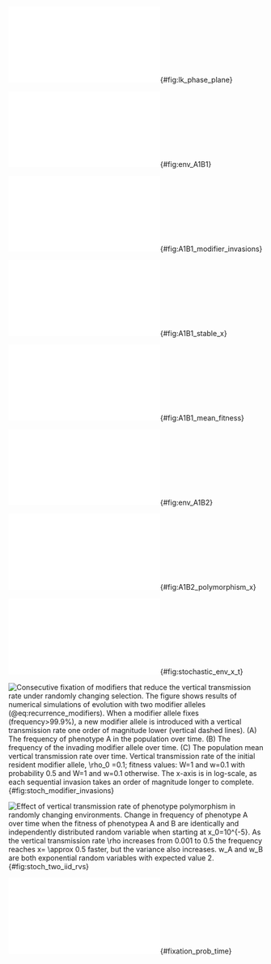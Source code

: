 ![Ratios of selection periods $\frac{l}{k}$ that lead to fixation of phenotype _B_ (red) or polymorphism between phenotypes _A_ and _B_ (blue). _l_ and _k_ are the number of generations in which phenotypes _B_ and _A_ are favored by selection. Parameters: _W_ = 1.](figures/lk_phase_plane.pdf){#fig:lk_phase_plane}

![Frequency of phenotype _A_ after every two generation in selection regime _A1B1_. Comparison of the finite population model (orange; average of 100 simulations), the infinite population model (blue; @eq:recurrenceA1B1), and the equilibrium solution (dashed green; @eq:recurrenceA1B1_solution_x_star). Parameters: _W_=1, _N=10,000_, initial value $x=0.5$.](figures/env_A1B1.pdf){#fig:env_A1B1}

![Consecutive fixation of modifiers that reduce the vertical transmission rate in environmental regime _A1B1_. The figure shows results of numerical simulations of evolution with two modifier alleles (@eq:recurrence_modifiers). When a modifier allele fixes (frequency>99.9%), a new modifier allele is introduced with a vertical transmission rate one order of magnitude lower (vertical dashed lines). **(A,E,I)** The frequency of phenotype _A_ in the population over time. **(B,F,J)** The frequency of the invading modifier allele over time. **(C,G,K)** The population mean vertical transmission rate over time. **(D, H, L)** The population mean fitness over time; insets zoom in to show that the mean fitness slightly decreases with each invasion. Parameters: Vertical transmission rate of the initial resident modifier allele, $\rho_0 =0.1$; fitness values: _W_=1, _w_=0.1 (**A-D**), 0.5 (**E-H**), and 0.9 (**I-L**). The x-axis is in log-scale, as each sequential invasion takes an order of magnitude longer to complete.](figures/A1B1_modifier_invasions.pdf){#fig:A1B1_modifier_invasions}

![Stable frequency of phenotype _A_ (@eq:recurrenceA1B1_solution_x_star) in selection regime _A1B1_ as a function of the vertical transmission rate $\rho$ and the fitness ratio $W/w$ between the favored and unfavored phenotypes. Parameters: _W=1_.](figures/A1B1_stable_x.pdf){#fig:A1B1_stable_x}

![Stable mean fitness in selection regime _A1B1_ as a function of the vertical transmission rate $\rho$ and the fitness ratio $W/w$ between the favored and unfavored phenotypes. Parameters: _W=1_.](figures/A1B1_mean_fitness.pdf){#fig:A1B1_mean_fitness}


![Frequency of phenotype _A_ after every three generation in selection regime _A1B2_. Comparison of dynamics starting with different initial frequency of phenotype $A$ (0.01-0.99). Fixation is determined if the final population in 100 simulations with finite population size $N$ had 0 frequency of $A$ at the end f the run. For a general view on fixation vs. polymorphism, see @Fig:lk_phase_plane and @Fig:A1B2_polymorphism_x. Parameters: _W_=1, _N=10,000_, initial population $x=0.5$.](figures/env_A1B2.pdf){#fig:env_A1B2}

![Stable frequency of phenotype _A_ in selection regime _A1B2_ as a function of the vertical transmission rate $\rho$ and the fitness ratio $W/w$ between the favored and unfavored phenotypes. In the grey area $B$ reached fixation and the frequency of $A$ is 0. Parameters: _W=1_.](figures/A1B2_polymorphism_x.pdf){#fig:A1B2_polymorphism_x}

![Stochastic local stability. The figure shows the frequency of phenotype _A_ after $10^6$ generations in a very large population evolving in a stochastic environment (@eq:recurrence_random_env). The fitness of phenotypes _A_ and _B_ are $1+s_t$ and $1$, where $s_t$ is _s_ with probability _p_ and _-s_ with probability _1-p_. The white line marks combinations of _p_ and _s_ for which $\mathbb{E}[\log{(1+\rho s_t)}]=0$; according to our analysis, we expect that  below this line $x^*=0$ will be stochastically locally stable. Parameters: $x_0=0.1$; $\rho=0.1$](figures/stochastic_env_x_t.pdf){#fig:stochastic_env_x_t}


![Consecutive fixation of modifiers that reduce the vertical transmission rate under randomly changing selection. The figure shows results of numerical simulations of evolution with two modifier alleles (@eq:recurrence_modifiers). When a modifier allele fixes (frequency>99.9%), a new modifier allele is introduced with a vertical transmission rate one order of magnitude lower (vertical dashed lines). **(A)** The frequency of phenotype _A_ in the population over time. **(B)** The frequency of the invading modifier allele over time. **(C)** The population mean vertical transmission rate over time. Vertical transmission rate of the initial resident modifier allele, $\rho_0 =0.1$; fitness values: _W=1_ and _w=0.1_ with probability 0.5 and _W=1_ and _w=0.1_ otherwise. The x-axis is in log-scale, as each sequential invasion takes an order of magnitude longer to complete.](figures/stoch_modifier_invasions.png){#fig:stoch_modifier_invasions}

![Effect of vertical transmission rate of phenotype polymorphism in randomly changing environments. Change in frequency of phenotype $A$ over time when the fitness of phenotypea $A$ and $B$ are identically and independently distributed random variable when starting at $x_0=10^{-5}$. As the vertical transmission rate $\rho$ increases from 0.001 to 0.5 the frequency reaches $x= \approx 0.5$ faster, but the variance also increases. $w_A$ and $w_B$ are both exponential random variables with expected value 2.](figures/stoch_two_iid_rvs.png){#fig:stoch_two_iid_rvs}

![Fixation probability and time in a finite population. **(A)** Fixation probability of phenotype $A$ and **(B)** Expected time for fixation of phenotype $A$, conditioned on its fixation, starting with a single copy in a population of size $N$. The figure compares three estimations: simulations (blue circles); diffusion equation approximation (green solid line); and standard population genetics theory (red dashed line) - assuming large population, weak selection, and that oblique transmission only decreases selection efficiency. Parameters: Selection coefficient, $s=w_A-w_B=0.1$; Population size, $N=10,000$](figures/fixation_prob_time.pdf){#fixation_prob_time}

